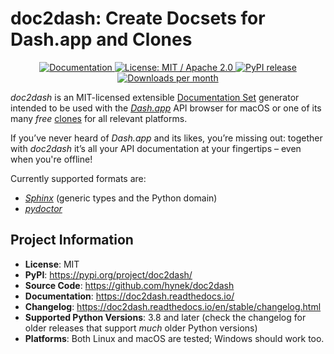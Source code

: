 # doc2dash: Create Docsets for Dash.app and Clones

<p align="center">
   <a href="https://doc2dash.readthedocs.io/">
       <img src="https://img.shields.io/badge/Docs-Read%20The%20Docs-black" alt="Documentation" />
   </a>
   <a href="https://github.com/hynek/doc2dash/blob/main/LICENSE">
      <img src="https://img.shields.io/badge/license-MIT%2FApache--2.0-C06524" alt="License: MIT / Apache 2.0" />
   </a>
   <a href="https://pypi.org/project/doc2dash/">
      <img src="https://img.shields.io/pypi/v/doc2dash" alt="PyPI release" />
   </a>
   <a href="https://pepy.tech/project/doc2dash">
       <img src="https://static.pepy.tech/personalized-badge/doc2dash?period=month&units=international_system&left_color=grey&right_color=blue&left_text=Downloads%20/%20Month" alt="Downloads per month" />
   </a>
</p>

<!-- begin-short -->

*doc2dash* is an MIT-licensed extensible [Documentation Set](https://developer.apple.com/library/archive/documentation/DeveloperTools/Conceptual/Documentation_Sets/010-Overview_of_Documentation_Sets/docset_overview.html#//apple_ref/doc/uid/TP40005266-CH13-SW6) generator intended to be used with the [*Dash.app*](https://kapeli.com/dash/) API browser for macOS or one of its many *free* [clones](https://doc2dash.readthedocs.io/en/latest/installation.html#viewer) for all relevant platforms.

If you’ve never heard of *Dash.app* and its likes, you’re missing out: together with *doc2dash* it’s all your API documentation at your fingertips – even when you're offline!

<!-- end-short -->

Currently supported formats are:

- [*Sphinx*](https://www.sphinx-doc.org/) (generic types and the Python domain)
- [*pydoctor*](https://github.com/twisted/pydoctor)


## Project Information

- **License**: MIT
- **PyPI**: <https://pypi.org/project/doc2dash/>
- **Source Code**: <https://github.com/hynek/doc2dash>
- **Documentation**: <https://doc2dash.readthedocs.io/>
- **Changelog**: <https://doc2dash.readthedocs.io/en/stable/changelog.html>
- **Supported Python Versions**: 3.8 and later (check the changelog for older releases that support _much_ older Python versions)
- **Platforms**: Both Linux and macOS are tested; Windows should work too.
